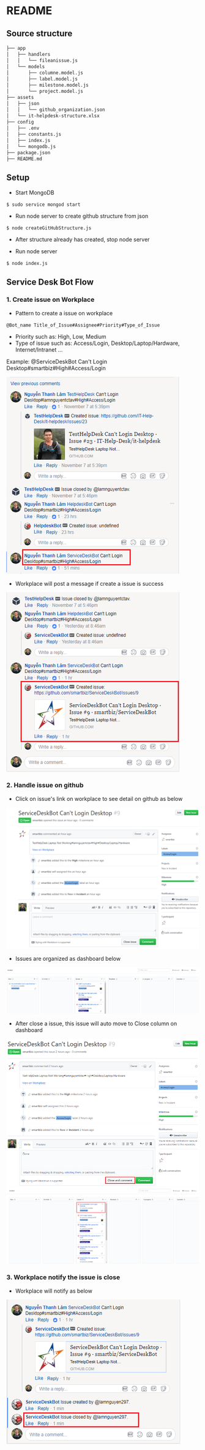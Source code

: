 # README #
## Source structure

```
├── app
│   ├── handlers
│   │   └── fileanissue.js
│   └── models
│       ├── columne.model.js
│       ├── label.model.js
│       ├── milestone.model.js
│       └── project.model.js
├── assets
│   ├── json
│   │   └── github_organization.json
│   └── it-helpdesk-structure.xlsx
├── config
│   ├── .env
│   ├── constants.js
│   ├── index.js
│   └── mongodb.js
├── package.json
├── README.md
```
## Setup

- Start MongoDB
```
$ sudo service mongod start
```
- Run node server to create github structure from json
```
$ node createGitHubStructure.js
```
- After structure already has created, stop node server

- Run node server
```
$ node index.js
```
## Service Desk Bot Flow

### 1. Create issue on Workplace

- Pattern to create a issue on workplace

```
@Bot_name Title_of_Issue#Assignee#Priority#Type_of_Issue
```
- Priority such as: High, Low, Medium
- Type of issue such as: Access/Login, Desktop/Laptop/Hardware, Internet/Intranet ...

Example: @ServiceDeskBot Can't Login Desktop#smartbiz#High#Access/Login

![](/assets/images/create-issue-workplace.png)

- Workplace will post a message if create a issue is success

![](/assets/images/create-issue-success.png)


### 2. Handle issue on github
- Click on issue's link on workplace to see detail on github as below

![](/assets/images/issue-github.png)

- Issues are organized as dashboard below

![](/assets/images/dashboard-github.png)

- After close a issue, this issue will auto move to Close column on dashboard

![](/assets/images/close-issue.png)
![](/assets/images/dashboard-move.png)

### 3. Workplace notify the issue is close
- Workplace will notify as below

![](/assets/images/workplace-notify.png)